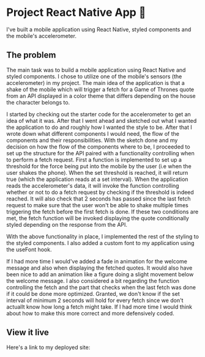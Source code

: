 # Project React Native App 📱

I've built a mobile application using React Native, styled components and the mobile's accelerometer.


## The problem

The main task was to build a mobile application using React Native and styled components. I chose to utilize one of the mobile's sensors (the accelerometer) in my project. The main idea of the application is that a shake of the mobile which will trigger a fetch for a Game of Thrones quote from an API displayed in a color theme that differs depending on the house the character belongs to.

I started by checking out the starter code for the accelerometer to get an idea of what it was. After that I went ahead and sketched out what I wanted the application to do and roughly how I wanted the style to be. After that I wrote down what different components I would need, the flow of the components and their responsibilities. With the sketch done and my decision on how the flow of the components where to be, I proceeded to set up the structure for the API paired with a functionality controlling when to perform a fetch request. First a function is implemented to set up a threshold for the force being put into the mobile by the user (i.e when the user shakes the phone). When the set threshold is reached, it will return true (which the application reads at a set interval). When the application reads the accelerometer's data, it will invoke the function controlling whether or not to do a fetch request by checking if the threshold is indeed reached. It will also check that 2 seconds has passed since the last fetch request to make sure that the user won't be able to shake multiple times triggering the fetch before the first fetch is done. If these two conditions are met, the fetch function will be invoked displaying the quote conditionally styled depending on the response from the API.

With the above functionality in place, I implemented the rest of the styling to the styled components. I also added a custom font to my application using the useFont hook. 

If I had more time I would've added a fade in animation for the welcome message and also when displaying the fetched quotes. It would also have been nice to add an animation like a figure doing a slight movement below the welcome message. I also considered a bit regarding the function controlling the fetch and the part that checks when the last fetch was done if it could be done more optimized. Granted, we don't know if the set interval of minimum 2 seconds will hold for every fetch since we don't actuallt know how long a fetch might take. If I had more time I would think about how to make this more correct and more defensively coded.


## View it live

Here's a link to my deployed site: 